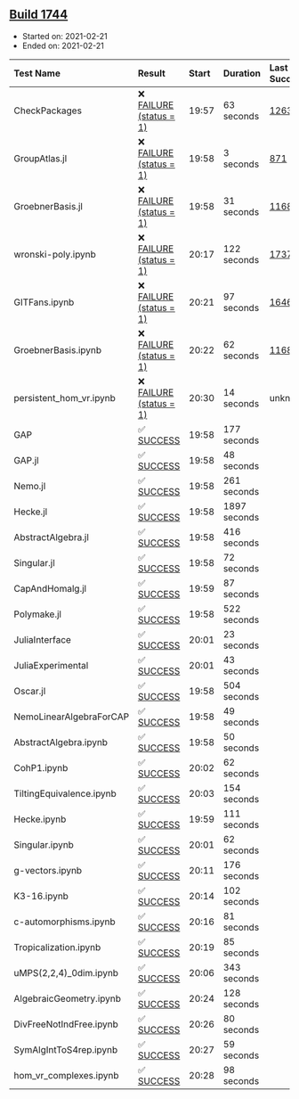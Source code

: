 ## [Build 1744](https://oscarci.mathematik.uni-kl.de/job/oscar-stable/1744/)

* Started on: 2021-02-21
* Ended on: 2021-02-21

| Test Name    | Result | Start | Duration | Last Success | First Failure |
|:-------------|:-------|:------|:---------|:-------------|:--------------|
| CheckPackages | ❌ [FAILURE (status = 1)](https://oscarci.mathematik.uni-kl.de/job/oscar-stable/1744/artifact/logs/build-1744/CheckPackages.log) | 19:57 | 63 seconds | [1263](https://oscarci.mathematik.uni-kl.de/job/oscar-stable/1263/) | [1264](https://oscarci.mathematik.uni-kl.de/job/oscar-stable/1264/) |
| GroupAtlas.jl | ❌ [FAILURE (status = 1)](https://oscarci.mathematik.uni-kl.de/job/oscar-stable/1744/artifact/logs/build-1744/GroupAtlas.jl.log) | 19:58 | 3 seconds | [871](https://oscarci.mathematik.uni-kl.de/job/oscar-stable/871/) | [872](https://oscarci.mathematik.uni-kl.de/job/oscar-stable/872/) |
| GroebnerBasis.jl | ❌ [FAILURE (status = 1)](https://oscarci.mathematik.uni-kl.de/job/oscar-stable/1744/artifact/logs/build-1744/GroebnerBasis.jl.log) | 19:58 | 31 seconds | [1168](https://oscarci.mathematik.uni-kl.de/job/oscar-stable/1168/) | [1169](https://oscarci.mathematik.uni-kl.de/job/oscar-stable/1169/) |
| wronski-poly.ipynb | ❌ [FAILURE (status = 1)](https://oscarci.mathematik.uni-kl.de/job/oscar-stable/1744/artifact/logs/build-1744/wronski-poly.ipynb.log) | 20:17 | 122 seconds | [1737](https://oscarci.mathematik.uni-kl.de/job/oscar-stable/1737/) | [1738](https://oscarci.mathematik.uni-kl.de/job/oscar-stable/1738/) |
| GITFans.ipynb | ❌ [FAILURE (status = 1)](https://oscarci.mathematik.uni-kl.de/job/oscar-stable/1744/artifact/logs/build-1744/GITFans.ipynb.log) | 20:21 | 97 seconds | [1646](https://oscarci.mathematik.uni-kl.de/job/oscar-stable/1646/) | [1647](https://oscarci.mathematik.uni-kl.de/job/oscar-stable/1647/) |
| GroebnerBasis.ipynb | ❌ [FAILURE (status = 1)](https://oscarci.mathematik.uni-kl.de/job/oscar-stable/1744/artifact/logs/build-1744/GroebnerBasis.ipynb.log) | 20:22 | 62 seconds | [1168](https://oscarci.mathematik.uni-kl.de/job/oscar-stable/1168/) | [1169](https://oscarci.mathematik.uni-kl.de/job/oscar-stable/1169/) |
| persistent_hom_vr.ipynb | ❌ [FAILURE (status = 1)](https://oscarci.mathematik.uni-kl.de/job/oscar-stable/1744/artifact/logs/build-1744/persistent_hom_vr.ipynb.log) | 20:30 | 14 seconds | unknown | unknown |
| GAP | ✅ [SUCCESS](https://oscarci.mathematik.uni-kl.de/job/oscar-stable/1744/artifact/logs/build-1744/GAP.log) | 19:58 | 177 seconds |  |  |
| GAP.jl | ✅ [SUCCESS](https://oscarci.mathematik.uni-kl.de/job/oscar-stable/1744/artifact/logs/build-1744/GAP.jl.log) | 19:58 | 48 seconds |  |  |
| Nemo.jl | ✅ [SUCCESS](https://oscarci.mathematik.uni-kl.de/job/oscar-stable/1744/artifact/logs/build-1744/Nemo.jl.log) | 19:58 | 261 seconds |  |  |
| Hecke.jl | ✅ [SUCCESS](https://oscarci.mathematik.uni-kl.de/job/oscar-stable/1744/artifact/logs/build-1744/Hecke.jl.log) | 19:58 | 1897 seconds |  |  |
| AbstractAlgebra.jl | ✅ [SUCCESS](https://oscarci.mathematik.uni-kl.de/job/oscar-stable/1744/artifact/logs/build-1744/AbstractAlgebra.jl.log) | 19:58 | 416 seconds |  |  |
| Singular.jl | ✅ [SUCCESS](https://oscarci.mathematik.uni-kl.de/job/oscar-stable/1744/artifact/logs/build-1744/Singular.jl.log) | 19:58 | 72 seconds |  |  |
| CapAndHomalg.jl | ✅ [SUCCESS](https://oscarci.mathematik.uni-kl.de/job/oscar-stable/1744/artifact/logs/build-1744/CapAndHomalg.jl.log) | 19:59 | 87 seconds |  |  |
| Polymake.jl | ✅ [SUCCESS](https://oscarci.mathematik.uni-kl.de/job/oscar-stable/1744/artifact/logs/build-1744/Polymake.jl.log) | 19:58 | 522 seconds |  |  |
| JuliaInterface | ✅ [SUCCESS](https://oscarci.mathematik.uni-kl.de/job/oscar-stable/1744/artifact/logs/build-1744/JuliaInterface.log) | 20:01 | 23 seconds |  |  |
| JuliaExperimental | ✅ [SUCCESS](https://oscarci.mathematik.uni-kl.de/job/oscar-stable/1744/artifact/logs/build-1744/JuliaExperimental.log) | 20:01 | 43 seconds |  |  |
| Oscar.jl | ✅ [SUCCESS](https://oscarci.mathematik.uni-kl.de/job/oscar-stable/1744/artifact/logs/build-1744/Oscar.jl.log) | 19:58 | 504 seconds |  |  |
| NemoLinearAlgebraForCAP | ✅ [SUCCESS](https://oscarci.mathematik.uni-kl.de/job/oscar-stable/1744/artifact/logs/build-1744/NemoLinearAlgebraForCAP.log) | 19:58 | 49 seconds |  |  |
| AbstractAlgebra.ipynb | ✅ [SUCCESS](https://oscarci.mathematik.uni-kl.de/job/oscar-stable/1744/artifact/logs/build-1744/AbstractAlgebra.ipynb.log) | 19:58 | 50 seconds |  |  |
| CohP1.ipynb | ✅ [SUCCESS](https://oscarci.mathematik.uni-kl.de/job/oscar-stable/1744/artifact/logs/build-1744/CohP1.ipynb.log) | 20:02 | 62 seconds |  |  |
| TiltingEquivalence.ipynb | ✅ [SUCCESS](https://oscarci.mathematik.uni-kl.de/job/oscar-stable/1744/artifact/logs/build-1744/TiltingEquivalence.ipynb.log) | 20:03 | 154 seconds |  |  |
| Hecke.ipynb | ✅ [SUCCESS](https://oscarci.mathematik.uni-kl.de/job/oscar-stable/1744/artifact/logs/build-1744/Hecke.ipynb.log) | 19:59 | 111 seconds |  |  |
| Singular.ipynb | ✅ [SUCCESS](https://oscarci.mathematik.uni-kl.de/job/oscar-stable/1744/artifact/logs/build-1744/Singular.ipynb.log) | 20:01 | 62 seconds |  |  |
| g-vectors.ipynb | ✅ [SUCCESS](https://oscarci.mathematik.uni-kl.de/job/oscar-stable/1744/artifact/logs/build-1744/g-vectors.ipynb.log) | 20:11 | 176 seconds |  |  |
| K3-16.ipynb | ✅ [SUCCESS](https://oscarci.mathematik.uni-kl.de/job/oscar-stable/1744/artifact/logs/build-1744/K3-16.ipynb.log) | 20:14 | 102 seconds |  |  |
| c-automorphisms.ipynb | ✅ [SUCCESS](https://oscarci.mathematik.uni-kl.de/job/oscar-stable/1744/artifact/logs/build-1744/c-automorphisms.ipynb.log) | 20:16 | 81 seconds |  |  |
| Tropicalization.ipynb | ✅ [SUCCESS](https://oscarci.mathematik.uni-kl.de/job/oscar-stable/1744/artifact/logs/build-1744/Tropicalization.ipynb.log) | 20:19 | 85 seconds |  |  |
| uMPS(2,2,4)_0dim.ipynb | ✅ [SUCCESS](https://oscarci.mathematik.uni-kl.de/job/oscar-stable/1744/artifact/logs/build-1744/uMPS-2-2-4-_0dim.ipynb.log) | 20:06 | 343 seconds |  |  |
| AlgebraicGeometry.ipynb | ✅ [SUCCESS](https://oscarci.mathematik.uni-kl.de/job/oscar-stable/1744/artifact/logs/build-1744/AlgebraicGeometry.ipynb.log) | 20:24 | 128 seconds |  |  |
| DivFreeNotIndFree.ipynb | ✅ [SUCCESS](https://oscarci.mathematik.uni-kl.de/job/oscar-stable/1744/artifact/logs/build-1744/DivFreeNotIndFree.ipynb.log) | 20:26 | 80 seconds |  |  |
| SymAlgIntToS4rep.ipynb | ✅ [SUCCESS](https://oscarci.mathematik.uni-kl.de/job/oscar-stable/1744/artifact/logs/build-1744/SymAlgIntToS4rep.ipynb.log) | 20:27 | 59 seconds |  |  |
| hom_vr_complexes.ipynb | ✅ [SUCCESS](https://oscarci.mathematik.uni-kl.de/job/oscar-stable/1744/artifact/logs/build-1744/hom_vr_complexes.ipynb.log) | 20:28 | 98 seconds |  |  |
